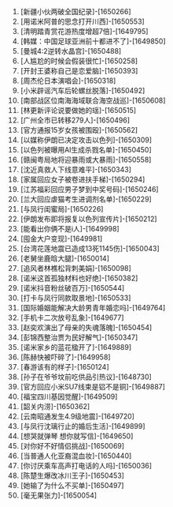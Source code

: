 
1. [新疆小伙两破全国纪录]-[1650266]
1. [用诺米阿普的思念打开川西]-[1650553]
1. [清明踏青赏花游热度增超7倍]-[1649795]
1. [韩媒：中国足球亚洲前十都进不了]-[1649850]
1. [曼城4:2逆转水晶宫]-[1650488]
1. [人尴尬的时候会假装很忙]-[1650258]
1. [开封王婆称自己是恋爱脑]-[1650393]
1. [周杰伦日本演唱会]-[1650318]
1. [小米辟谣汽车后轮螺丝脱落]-[1650492]
1. [南部战区位南海海域联合海空战巡]-[1650608]
1. [林更新评论说要做她的瑶]-[1650515]
1. [广州全市已转移279人]-[1650496]
1. [官方通报15岁女孩被围殴]-[1650562]
1. [以媒称伊朗已决定攻击以色列]-[1650309]
1. [以色列被曝用AI生成杀戮名单]-[1650450]
1. [赣闽粤局地将迎暴雨或大暴雨]-[1650558]
1. [沈近真救人下线意难平]-[1650343]
1. [家属回应女子被卷进扶手梯]-[1650294]
1. [江苏福彩回应男子梦到中奖号码]-[1650246]
1. [兰大回应虐猫考生进调剂名单]-[1650229]
1. [与凤行闺蜜局]-[1650226]
1. [伊朗发布即将报复以色列宣传片]-[1650212]
1. [能看出你俩不是i人]-[1649998]
1. [囤金大户变现]-[1649981]
1. [台湾花莲地震已造成13死1145伤]-[1650043]
1. [老舅坐鹿晗大腿]-[1650014]
1. [追风者林樵松背刺美娟]-[1650098]
1. [诺米这首孤独材料也好绝]-[1650382]
1. [诺米抖音粉丝破百万]-[1650544]
1. [打卡与凤行同款取景地]-[1650533]
1. [国际婚姻能解决大龄男青年婚恋吗]-[1649764]
1. [手机卡二次放号乱象]-[1649677]
1. [赵奕欢演出了母亲的失魂落魄]-[1650454]
1. [彭锦西整治贾为民好解气]-[1650347]
1. [诺米家乡的蓝花楹开了]-[1649889]
1. [陈赫快被吓碎了]-[1649958]
1. [春游该有的样子]-[1650124]
1. [孙子在爷爷坟前吃供品引热议]-[1648730]
1. [官方回应小米SU7线束是铝不是铜]-[1649887]
1. [福宝四川基因觉醒]-[1649509]
1. [韶关内涝]-[1650362]
1. [云南昭通发生4.9级地震]-[1649720]
1. [与凤行沈璃行止的婚后生活]-[1649899]
1. [想哭就弹琴 想你就写信]-[1649650]
1. [对你好不好情侣挑战]-[1650069]
1. [当普通人化亚裔混血妆]-[1650440]
1. [你讨厌乘车高声打电话的人吗]-[1650036]
1. [陈楚生爆改冰川王子]-[1650453]
1. [她输了为什么不买单]-[1650497]
1. [毫无果张力]-[1650054]